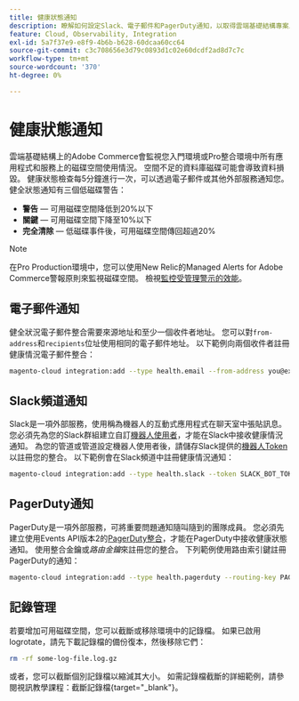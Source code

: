 ```yaml
---
title: 健康狀態通知
description: 瞭解如何設定Slack、電子郵件和PagerDuty通知，以取得雲端基礎結構專案上Adobe Commerce的磁碟空間使用量。
feature: Cloud, Observability, Integration
exl-id: 5a7f37e9-e8f9-4b6b-b628-60dcaa60cc64
source-git-commit: c3c708656e3d79c0893d1c02e60dcdf2ad8d7c7c
workflow-type: tm+mt
source-wordcount: '370'
ht-degree: 0%

---
```


# 健康狀態通知

雲端基礎結構上的Adobe Commerce會監視您入門環境或Pro整合環境中所有應用程式和服務上的磁碟空間使用情況。 空間不足的資料庫磁碟可能會導致資料損毀。 健康狀態檢查每5分鐘進行一次，可以透過電子郵件或其他外部服務通知您。 健全狀態通知有三個低磁碟警告：

- **警告** — 可用磁碟空間降低到20%以下
- **關鍵** — 可用磁碟空間下降至10%以下
- **完全清除** — 低磁碟事件後，可用磁碟空間傳回超過20%

>[!NOTE]
>
>在Pro Production環境中，您可以使用New Relic的Managed Alerts for Adobe Commerce警報原則來監視磁碟空間。 檢視[監控受管理警示的效能](../monitor/investigate-performance.md#monitor-performance-with-managed-alerts)。

## 電子郵件通知

健全狀況電子郵件整合需要來源地址和至少一個收件者地址。 您可以對`from-address`和`recipients`位址使用相同的電子郵件地址。 以下範例向兩個收件者註冊健康情況電子郵件整合：

```bash
magento-cloud integration:add --type health.email --from-address you@example.com --recipients them@example.com --recipients others@example.com
```

## Slack頻道通知

Slack是一項外部服務，使用稱為機器人的互動式應用程式在聊天室中張貼訊息。 您必須先為您的Slack群組建立自訂[機器人使用者](https://api.slack.com/bot-users)，才能在Slack中接收健康情況通知。 為您的管道或管道設定機器人使用者後，請儲存Slack提供的[機器人Token](https://api.slack.com/docs/token-types#bot)以註冊您的整合。 以下範例會在Slack頻道中註冊健康情況通知：

```bash
magento-cloud integration:add --type health.slack --token SLACK_BOT_TOKEN --channel '#slack-channel-name'
```

## PagerDuty通知

PagerDuty是一項外部服務，可將重要問題通知隨叫隨到的團隊成員。 您必須先建立使用Events API版本2的[PagerDuty整合](https://developer.pagerduty.com/v2/docs/integrating)，才能在PagerDuty中接收健康狀態通知。 使用整合金鑰或&#x200B;_路由金鑰_&#x200B;來註冊您的整合。 下列範例使用路由索引鍵註冊PagerDuty的通知：

```bash
magento-cloud integration:add --type health.pagerduty --routing-key PAGERDUTY_ROUTING_KEY
```

## 記錄管理

若要增加可用磁碟空間，您可以截斷或移除環境中的記錄檔。 如果已啟用logrotate，請先下載記錄檔的備份復本，然後移除它們：

```bash
rm -rf some-log-file.log.gz
```

或者，您可以截斷個別記錄檔以縮減其大小。 如需記錄檔截斷的詳細範例，請參閱視訊教學課程：截斷記錄檔{target="_blank"}。
